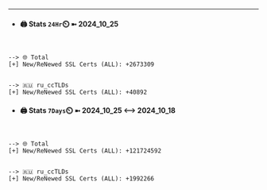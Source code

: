 

---
- #### 🖨️ **Stats** `24Hr`⏲️ ➼ 2024_10_25
```console


--> 🌐 Total
[+] New/ReNewed SSL Certs (ALL): +2673309


--> 🇷🇺 ru_ccTLDs
[+] New/ReNewed SSL Certs (ALL): +40892

```

- #### 🖨️ **Stats** `7Days`⏲️ ➼ 2024_10_25 <--> 2024_10_18
```console


--> 🌐 Total
[+] New/ReNewed SSL Certs (ALL): +121724592


--> 🇷🇺 ru_ccTLDs
[+] New/ReNewed SSL Certs (ALL): +1992266

```

